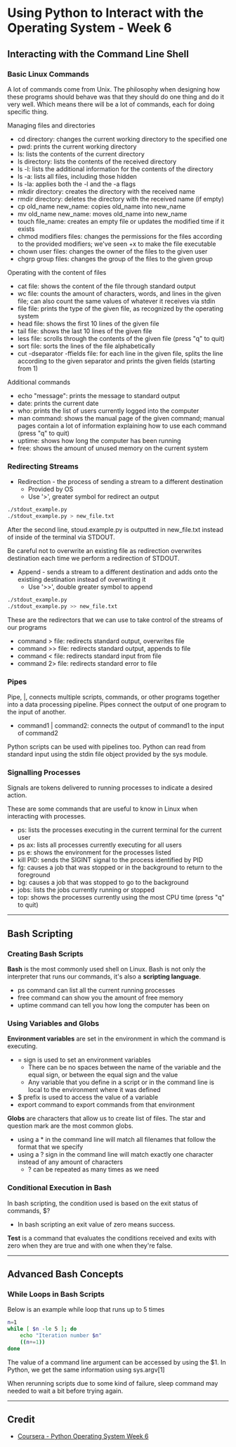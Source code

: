 # Using Python to Interact with the Operating System - Week 6

## Interacting with the Command Line Shell

### Basic Linux Commands
A lot of commands come from Unix. The philosophy when designing how these programs should behave was that they should do one thing and do it very well. Which means there will be a lot of commands, each for doing specific thing.

Managing files and directories

* cd directory: changes the current working directory to the specified one
* pwd: prints the current working directory
* ls: lists the contents of the current directory
* ls directory: lists the contents of the received directory
* ls -l: lists the additional information for the contents of the directory
* ls -a: lists all files, including those hidden
* ls -la: applies both the -l and the -a flags
* mkdir directory: creates the directory with the received name
* rmdir directory: deletes the directory with the received name (if empty)
* cp old_name new_name: copies old_name into new_name
* mv old_name new_name: moves old_name into new_name
* touch file_name: creates an empty file or updates the modified time if it exists
* chmod modifiers files: changes the permissions for the files according to the provided modifiers; we've seen +x to make the file executable
* chown user files: changes the owner of the files to the given user
* chgrp group files: changes the group of the files to the given group

Operating with the content of files

* cat file: shows the content of the file through standard output
* wc file: counts the amount of characters, words, and lines in the given file; can also count the same values of whatever it receives via stdin
* file file: prints the type of the given file, as recognized by the operating system
* head file: shows the first 10 lines of the given file
* tail file: shows the last 10 lines of the given file
* less file: scrolls through the contents of the given file (press "q" to quit)
* sort file: sorts the lines of the file alphabetically
* cut -dseparator -ffields file: for each line in the given file, splits the line according to the given separator and prints the given fields (starting from 1)

Additional commands

* echo "message": prints the message to standard output
* date: prints the current date
* who: prints the list of users currently logged into the computer
* man command: shows the manual page of the given command; manual pages contain a lot of information explaining how to use each command (press "q" to quit)
* uptime: shows how long the computer has been running
* free: shows the amount of unused memory on the current system

### Redirecting Streams
* Redirection - the process of sending a stream to a different destination
    * Provided by OS
    * Use '>', greater symbol for redirect an output

```Bash
./stdout_example.py
./stdout_example.py > new_file.txt
```

After the second line, stoud.example.py is outputted in new_file.txt instead of inside of the terminal via STDOUT.

Be careful not to overwrite an existing file as redirection overwrites destination each time we perform a redirection of STDOUT.

* Append - sends a stream to a different destination and adds onto the existiing destination instead of overwriting it
    * Use '>>', double greater symbol to append

```Bash
./stdout_example.py
./stdout_example.py >> new_file.txt
```

These are the redirectors that we can use to take control of the streams of our programs

* command > file: redirects standard output, overwrites file
* command >> file: redirects standard output, appends to file
* command < file: redirects standard input from file
* command 2> file: redirects standard error to file

### Pipes
Pipe, |, connects multiple scripts, commands, or other programs together into a data processing pipeline. Pipes connect the output of one program to the input of another.
* command1 | command2: connects the output of command1 to the input of command2

Python scripts can be used with pipelines too. Python can read from standard input using the stdin file object provided by the sys module.

### Signalling Processes
Signals are tokens delivered to running processes to indicate a desired action.

These are some commands that are useful to know in Linux when interacting with processes.

* ps: lists the processes executing in the current terminal for the current user
* ps ax: lists all processes currently executing for all users
* ps e: shows the environment for the processes listed
* kill PID: sends the SIGINT signal to the process identified by PID
* fg: causes a job that was stopped or in the background to return to the foreground
* bg: causes a job that was stopped to go to the background
* jobs: lists the jobs currently running or stopped
* top: shows the processes currently using the most CPU time (press "q" to quit)

---

## Bash Scripting

### Creating Bash Scripts

**Bash** is the most commonly used shell on Linux. Bash is not only the interpreter that runs our commands, it's also a __scripting language__.

* ps command can list all the current running processes
* free command can show you the amount of free memory
* uptime command can tell you how long the computer has been on

### Using Variables and Globs

**Environment variables** are set in the environment in which the command is executing.

* = sign is used to set an environment variables
    * There can be no spaces between the name of the variable and the equal sign, or between the equal sign and the value
    * Any variable that you define in a script or in the command line is local to the environment where it was defined
* $ prefix is used to access the value of a variable
* export command to export commands from that environment

**Globs** are characters that allow us to create list of files. The star and question mark are the most common globs.
* using a \* in the command line will match all filenames that follow the format that we specify
* using a ? sign in the command line will match exactly one character instead of any amount of characters
    * ? can be repeated as many times as we need

### Conditional Execution in Bash

In bash scripting, the condition used is based on the exit status of commands, $?
* In bash scripting an exit value of zero means success.

**Test** is a command that evaluates the conditions received and exits with zero when they are true and with one when they're false.

---

## Advanced Bash Concepts

### While Loops in Bash Scripts

Below is an example while loop that runs up to 5 times
```Bash
n=1
while [ $n -le 5 ]; do
    echo "Iteration number $n"
    ((n+=1))
done
```

The value of a command line argument can be accessed by using the $1. In Python, we get the same information using sys.argv[1]

When rerunning scripts due to some kind of failure, sleep command may needed to wait a bit before trying again.

---

## Credit
* [Coursera - Python Operating System Week 6](https://www.coursera.org/learn/python-operating-system/home/week/6)